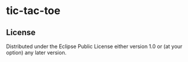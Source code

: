 # tic-tac-toe

## License

Distributed under the Eclipse Public License either version 1.0 or (at
your option) any later version.
